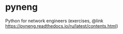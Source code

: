 # pyneng
Python for network engineers (exercises, @link https://pyneng.readthedocs.io/ru/latest/contents.html) 

